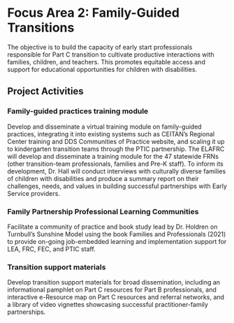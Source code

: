 # Focus Area 2: Family-Guided Transitions 

The objective is to build the capacity of early start professionals responsible for Part C transition to cultivate productive interactions with families, children, and teachers. This promotes equitable access and support for educational opportunities for children with disabilities.

<h2 class='CenterTitle'> Project Activities</h2>

### Family-guided practices training module 

Develop and disseminate a virtual training module on family-guided practices, integrating it into existing systems such as CEITAN’s Regional Center training and DDS Communities of Practice website, and scaling it up to kindergarten transition teams through the PTIC partnership. The ELAFRC will develop and disseminate a training module for the 47 statewide FRNs (other transition-team professionals, families and Pre-K staff). To inform its development, Dr. Hall will conduct interviews with culturally diverse families of children with disabilities and produce a summary report on their challenges, needs, and values in building successful partnerships with Early Service providers. 
    
### Family Partnership Professional Learning Communities

Facilitate a community of practice and book study lead by Dr. Holdren on Turnbull’s Sunshine Model using the book Families and Professionals (2021) to provide on-going job-embedded learning and implementation support for LEA, FRC, FEC, and PTIC staff. 

### Transition support materials

Develop transition support materials for broad dissemination, including an informational pamphlet on Part C resources for Part B professionals, and interactive e-Resource map on Part C resources and referral networks, and a library of video vignettes showcasing successful practitioner-family partnerships. 